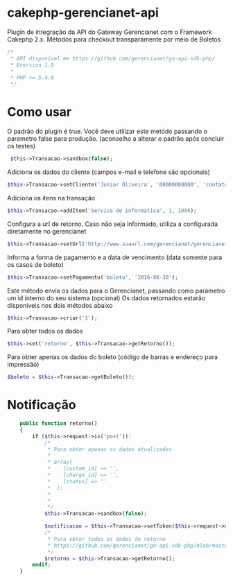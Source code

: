 # cakephp-gerencianet-api
 
Plugin de integração da API do Gateway Gerencianet com o Framework Cakephp 2.x.
Métodos para checkout transparamente por meio de Boletos

```php
/*
 * API disponível em https://github.com/gerencianet/gn-api-sdk-php/
 * @version 1.0
 * 
 * PHP >= 5.4.0
 */
```

# Como usar

O padrão do plugin é true. Você deve utilizar este metódo passando o parametro false para produção. (aconselho a alterar o padrão após concluir os testes) 
```php
 $this->Transacao->sandbox(false);
```
Adiciona os dados do cliente (campos e-mail e telefone são opcionais)
```php
$this->Transacao->setCliente('Junior Oliveira', '00000000000', 'contato@arojunior.com', '4899999999');
```
Adiciona os itens na transação
```php
$this->Transacao->addItem('Servico de informatica', 1, 1000);
```
Configura a url de retorno. Caso não seja informado, utiliza a configurada diretamente no gerencianet
```php
$this->Transacao->setUrl('http://www.suaurl.com/gerencianet/gerencianet/retorno');
```
Informa a forma de pagamento e a data de vencimento (data somente para os casos de boleto)
```php
$this->Transacao->setPagamento('boleto', '2016-06-30');
```
Este método envia os dados para o Gerencianet, passando como parametro um id interno do seu sistema (opcional)
Os dados retornados estarão disponíveis nos dois métodos abaixo
```php
$this->Transacao->criar('1');        
```
Para obter todos os dados
```php
$this->set('retorno', $this->Transacao->getRetorno());
```
Para obter apenas os dados do boleto (código de barras e endereço para impressão)
```php
$boleto = $this->Transacao->getBoleto()); 
```

# Notificação
```php
    public function retorno()
    {
        if ($this->request->is('post')):
            /*
             * Para obter apenas os dados atualizados
             *
             * array(
             *    [custom_id] => '',
             *    [charge_id] => '',
             *    [status] => ''
             *  );
             *
             *
             */
            $this->Transacao->sandbox(false);

            $notificacao = $this->Transacao->setToken($this->request->data['notification']);
            /*
             * Para obter todos os dados do retorno
             * https://github.com/gerencianet/gn-api-sdk-php/blob/master/docs/NOTIFICATION.md
             */
            $retorno = $this->Transacao->getRetorno();
        endif;
    }
```
